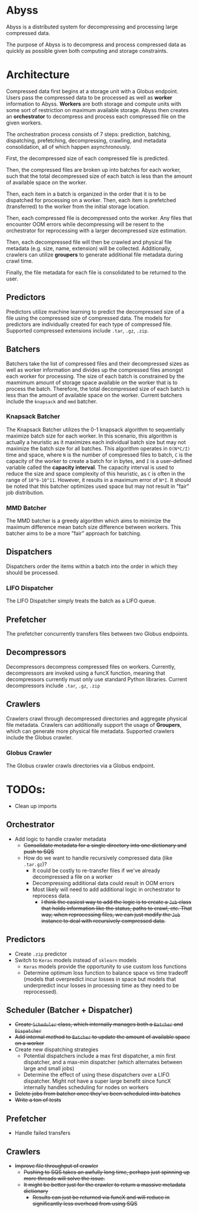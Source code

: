 # Abyss
Abyss is a distributed system for decompressing and processing large compressed data.  
  
The purpose of Abyss is to decompress and process compressed data as quickly as possible given both computing and 
storage constraints. 

# Architecture
Compressed data first begins at a storage unit with a Globus endpoint. Users pass the compressed data to be processed as 
well as **worker** information to Abyss. **Workers** are both storage and compute units with some sort of restriction on 
maximum available storage. Abyss then creates an **orchestrator** to decompress and process each compressed file on the 
given workers. 

The orchestration process consists of 7 steps: prediction, batching, dispatching, prefetching, decompressing, crawling, 
and metadata consolidation, all of which happen asynchronously.   
  
First, the decompressed size of each compressed file is predicted.  
  
Then, the compressed files are broken up into batches for each worker, such that the total decompressed size of each batch is less than the 
amount of available space on the worker.  
  
Then, each item in a batch is organized in the order that it is to be dispatched for processing on a worker. Then, each item is prefetched (transferred) to the worker from the initial 
storage location.  
  
Then, each compressed file is decompressed onto the worker. Any files that encounter OOM errors while 
decompressing will be resent to the orchestrator for reprocessing with a larger decompressed size estimation.  
  
Then, each decompressed file will then be crawled and physical file metadata (e.g. size, name, extension) will be 
collected. Additionally, crawlers can utilize **groupers** to generate additional file metadata during crawl time.  
  
Finally, the file metadata for each file is consolidated to be returned to the user.

## Predictors
Predictors utilize machine learning to predict the decompressed size of a file using the compressed size of compressed 
data. The models for predictors are individually created for each type of compressed file. Supported compressed 
extensions include `.tar`, `.gz`, `.zip`.  
  
## Batchers
Batchers take the list of compressed files and their decompressed sizes as well as worker information and divides up the 
compressed files amongst each worker for processing. The size of each batch is constrained by the maxmimum amount of 
storage space available on the worker that is to process the batch. Therefore, the total decompressed size of each batch 
is less than the amount of available space on the worker. Current batchers include the `knapsack` and `mmd` batcher.

### Knapsack Batcher
The Knapsack Batcher utilizes the 0-1 knapsack algorithm to sequentially maximize batch size for each worker. In this 
scenario, this algorithm is actually a heuristic as it maximizes each individual batch size but may not maximize the 
batch size for all batches. This algorithm operates in `O(N*C/I)` time and space, where `N` is the number of compressed 
files to batch, `C` is the capacity of the worker to create a batch for in bytes, and `I` is a user-defined variable 
called the **capacity interval**. The capacity interval is used to reduce the size and space complexity of this 
heuristic, as `C` is often in the range of `10^9-10^11`. However, it results in a maximum error of `N*I`. It should be 
noted that this batcher optimizes used space but may not result in "fair" job distribution.  

### MMD Batcher
The MMD batcher is a greedy algorithm which aims to minimize the maximum difference mean batch size difference between 
workers. This batcher aims to be a more "fair" approach for batching. 

## Dispatchers
Dispatchers order the items within a batch into the order in which they should be processed.

### LIFO Dispatcher
The LIFO Dispatcher simply treats the batch as a LIFO queue.

## Prefetcher
The prefetcher concurrently transfers files between two Globus endpoints.

## Decompressors
Decompressors decompress compressed files on workers. Currently, decompressors are invoked using a funcX function, 
meaning that decompressors currently must only use standard Python libraries. Current decompressors include `.tar`, 
`.gz`, `.zip`

## Crawlers
Crawlers crawl through decompressed directories and aggregate physical file metadata. Crawlers can additionally support 
the usage of **Groupers**, which can generate more physical file metadata. Supported crawlers include the Globus crawler.

### Globus Crawler    
The Globus crawler crawls directories via a Globus endpoint.

# TODOs:
- Clean up imports

## Orchestrator
- Add logic to handle crawler metadata
    - ~~Consolidate metadata for a single directory into one dictionary and push to SQS~~
    - How do we want to handle recursively compressed data (like `.tar.gz`)?
        - It could be costly to re-transfer files if we've already decompressed a file on a worker
        - Decompressing additional data could result in OOM errors
        - Most likely will need to add additional logic in orchestrator to reprocess data.
            - ~~I think the easiest way to add the logic is to create a `Job` class that holds information like the 
            status, paths to crawl, etc. That way, when reprocessing files, we can just modify the `Job` instance to deal 
            with recursively compressed data.~~
## Predictors
- Create `.zip` predictor
- Switch to `Keras` models instead of `sklearn` models
    - `Keras` models provide the opportunity to use custom loss functions
    - Determine optimum loss function to balance space vs time tradeoff (models that overpredict incur losses in space 
    but models that underpredict incur losses in processing time as they need to be reprocessed).
## Scheduler (Batcher + Dispatcher)
- ~~Create `Scheduler` class, which internally manages both a `Batcher` and `Dispatcher`~~
- ~~Add internal method to `Batcher` to update the amount of available space on a worker~~
- Create new dispatching strategies
    - Potential dispatchers include a max first dispatcher, a min first dispatcher, and a max-min dispatcher (which 
    alternates between large and small jobs)
    - Determine the effect of using these dispatchers over a LIFO dispatcher. Might not have a super large benefit since 
    funcX internally handles scheduling for nodes on workers
- ~~Delete jobs from batcher once they've been scheduled into batches~~
- ~~Write a ton of tests~~
## Prefetcher
- Handle failed transfers
## Crawlers   
- ~~Improve file throughput of crawler~~
    - ~~Pushing to SQS takes an awfully long time, perhaps just spinning up more threads will solve the issue.~~
    - ~~It might be better just for the crawler to return a massive metadata dictionary~~
        - ~~Results can just be returned via funcX and will reduce in significantly less overhead from using SQS~~